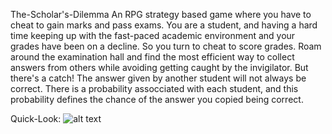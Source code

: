The-Scholar's-Dilemma
An RPG strategy based game where you have to cheat to gain marks and pass exams.
You are a student, and having a hard time keeping up with the fast-paced academic environment
and your grades have been on a decline. So you turn to cheat to score grades.
Roam around the examination hall and find the most efficient way to collect answers
from others while avoiding getting caught by the invigilator. But there's a catch! The answer 
given by another student will not always be correct. There is a probability assocciated with each 
student, and this probability defines the chance of the answer you copied being correct.

Quick-Look:
![alt text](https://postimg.cc/grZ5gkzx)